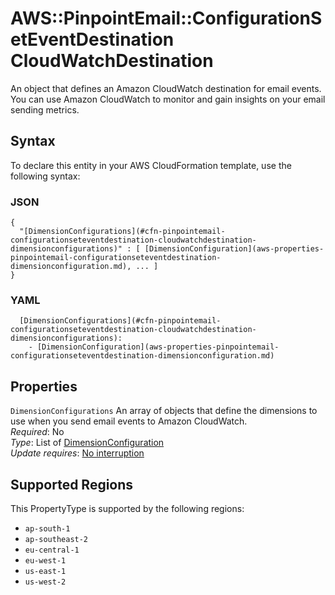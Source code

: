 # AWS::PinpointEmail::ConfigurationSetEventDestination CloudWatchDestination<a name="aws-properties-pinpointemail-configurationseteventdestination-cloudwatchdestination"></a>

An object that defines an Amazon CloudWatch destination for email events\. You can use Amazon CloudWatch to monitor and gain insights on your email sending metrics\.

## Syntax<a name="aws-properties-pinpointemail-configurationseteventdestination-cloudwatchdestination-syntax"></a>

To declare this entity in your AWS CloudFormation template, use the following syntax:

### JSON<a name="aws-properties-pinpointemail-configurationseteventdestination-cloudwatchdestination-syntax.json"></a>

```
{
  "[DimensionConfigurations](#cfn-pinpointemail-configurationseteventdestination-cloudwatchdestination-dimensionconfigurations)" : [ [DimensionConfiguration](aws-properties-pinpointemail-configurationseteventdestination-dimensionconfiguration.md), ... ]
}
```

### YAML<a name="aws-properties-pinpointemail-configurationseteventdestination-cloudwatchdestination-syntax.yaml"></a>

```
  [DimensionConfigurations](#cfn-pinpointemail-configurationseteventdestination-cloudwatchdestination-dimensionconfigurations): 
    - [DimensionConfiguration](aws-properties-pinpointemail-configurationseteventdestination-dimensionconfiguration.md)
```

## Properties<a name="aws-properties-pinpointemail-configurationseteventdestination-cloudwatchdestination-properties"></a>

`DimensionConfigurations`  <a name="cfn-pinpointemail-configurationseteventdestination-cloudwatchdestination-dimensionconfigurations"></a>
An array of objects that define the dimensions to use when you send email events to Amazon CloudWatch\.  
*Required*: No  
*Type*: List of [DimensionConfiguration](aws-properties-pinpointemail-configurationseteventdestination-dimensionconfiguration.md)  
*Update requires*: [No interruption](https://docs.aws.amazon.com/AWSCloudFormation/latest/UserGuide/using-cfn-updating-stacks-update-behaviors.html#update-no-interrupt)

## Supported Regions

This PropertyType is supported by the following regions:

- `ap-south-1`
- `ap-southeast-2`
- `eu-central-1`
- `eu-west-1`
- `us-east-1`
- `us-west-2`
